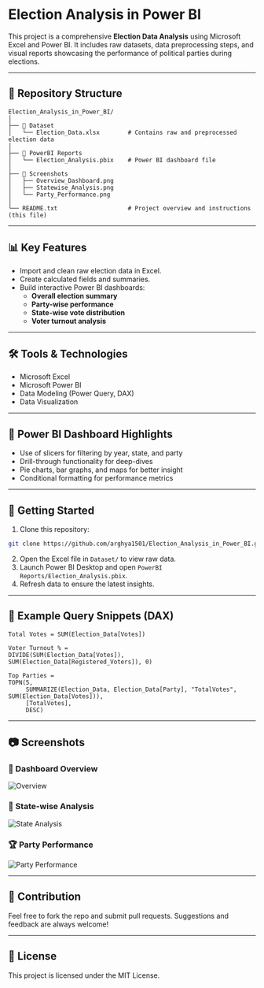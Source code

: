 # Election Analysis in Power BI

This project is a comprehensive **Election Data Analysis** using Microsoft Excel and Power BI. It includes raw datasets, data preprocessing steps, and visual reports showcasing the performance of political parties during elections.

---

## 📁 Repository Structure

```
Election_Analysis_in_Power_BI/
│
├── 📂 Dataset
│   └── Election_Data.xlsx        # Contains raw and preprocessed election data
│
├── 📂 PowerBI Reports
│   └── Election_Analysis.pbix    # Power BI dashboard file
│
├── 📂 Screenshots
│   ├── Overview_Dashboard.png
│   ├── Statewise_Analysis.png
│   └── Party_Performance.png
│
└── README.txt                    # Project overview and instructions (this file)
```

---

## 📊 Key Features

- Import and clean raw election data in Excel.
- Create calculated fields and summaries.
- Build interactive Power BI dashboards:
  - **Overall election summary**
  - **Party-wise performance**
  - **State-wise vote distribution**
  - **Voter turnout analysis**

---

## 🛠 Tools & Technologies

- Microsoft Excel
- Microsoft Power BI
- Data Modeling (Power Query, DAX)
- Data Visualization

---

## 📌 Power BI Dashboard Highlights

- Use of slicers for filtering by year, state, and party
- Drill-through functionality for deep-dives
- Pie charts, bar graphs, and maps for better insight
- Conditional formatting for performance metrics

---

## 🚀 Getting Started

1. Clone this repository:

```bash
git clone https://github.com/arghya1501/Election_Analysis_in_Power_BI.git
```

2. Open the Excel file in `Dataset/` to view raw data.
3. Launch Power BI Desktop and open `PowerBI Reports/Election_Analysis.pbix`.
4. Refresh data to ensure the latest insights.

---

## 📝 Example Query Snippets (DAX)

```DAX
Total Votes = SUM(Election_Data[Votes])
```

```DAX
Voter Turnout % = 
DIVIDE(SUM(Election_Data[Votes]), SUM(Election_Data[Registered_Voters]), 0)
```

```DAX
Top Parties = 
TOPN(5, 
     SUMMARIZE(Election_Data, Election_Data[Party], "TotalVotes", SUM(Election_Data[Votes])), 
     [TotalVotes], 
     DESC)
```

---

## 📷 Screenshots

### 🧭 Dashboard Overview

![Overview](Screenshots/Overview_Dashboard.png)

### 📌 State-wise Analysis

![State Analysis](Screenshots/Statewise_Analysis.png)

### 🏆 Party Performance

![Party Performance](Screenshots/Party_Performance.png)

---

## 🤝 Contribution

Feel free to fork the repo and submit pull requests. Suggestions and feedback are always welcome!

---

## 📄 License

This project is licensed under the MIT License.

